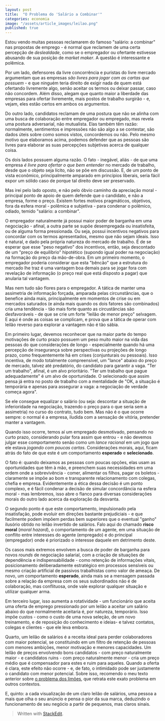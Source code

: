 ```yaml
---
layout: post
title:  "O Problema do 'Salário a Combinar'"
categories: economia
image: "/assets/article_images/leilao.png"
published: true
---
```

Estou vendo muitas pessoas reclamarem do famoso "salário: a combinar" nas propostas de emprego - é normal que reclamem de uma certa percepção de *deslealdade*, como se o empregador ou ofertante estivesse abusando de sua posição de *market maker*. A questão é interessante e polêmica.

Por um lado, defensores da livre concorrência e puristas do livre mercado argumentam que as empresas *são livres para jogar com as cartas que possuem* - e que ninguém teria direito de exigir nada de quem está ofertando livremente algo, senão aceitar os termos ou deixar passar, caso não concordem. Além disso, alegam que quanto maior a liberdade das empresas para ofertar livremente, mais postos de trabalho surgirão - e, vejam, eles estão certos em ambos os argumentos.

Do outro lado, candidatos reclamam de uma postura que não se alinha com uma busca de colaboração entre empregador ou empregado, mas revela uma postura adversarial, não mutualista. Elas também têm razão: normalmente, sentimentos e impressões não são algo a se contestar, são dados úteis sobre como somos vistos, concordemos ou não. Pelo mesmo motivo que elaboramos acima, podemos defender que as pessoas são livres para elaborar as suas percepções subjetivas acerca de qualquer coisa.

Os dois lados possuem alguma razão. O fato - inegável, aliás - de que uma empresa *é livre para ofertar o que bem entender* no mercado de trabalho, desde que o objeto seja lícito, não se põe em discussão. E, de um ponto de vista econômico, principalmente amparado em princípios liberais, seria fácil expor um sólido caso de porque tal direito deve ser preservado. 

Mas irei pelo lado oposto, e não pelo óbvio caminho da apreciação moral - principal ponto de apoio de quem defende que o candidato, e não a empresa, forme o preço. Existem fortes motivos pragmáticos, objetivos, fora da esfera moral - polêmica e subjetiva - para condenar o polêmico, odiado, temido "salário: a combinar".

O empregador naturalmente já possui maior poder de barganha em uma negociação - afinal, a outra parte se supõe desempregada ou insatisfeita, ou de alguma forma pressionada. Ou seja, possui incentivos negativos para concordar com os termos apresentados, mesmo que não sejam ideais. Isso é natural, e dado pela própria natureza do mercado de trabalho. É de se esperar que esse "peso negativo" dos incentivos, então, seja descontado de um "preço de equilíbrio" hipotético (supondo igual poder na negociação) na formação do preço da mão-de-obra. Em um primeiro momento, o empregador poderia considerar que esta "bêncão" que a estrutura do mercado lhe traz é uma vantagem boa demais para se jogar fora com revelação de informação (o preço real que está disposto a pagar) que anularia tal vantagem.

Mas nem tudo são flores para o empregador. A tática de manter uma assimetria de informação forçada, amparada pelas circunstâncias, que o benefice ainda mais, principalmente em momentos de crise ou em mercados saturados (e ainda mais quando os dois fatores são combinados) cria uma tendência - tão mais forte quanto as circustâncias são desfavoráveis - de que se crie um forte "leilão de menor preço" selvagem. E aqui é onde as coisas se complicam, e prova que a tática de operar com leilão reverso para explorar a vantagem não é tão sábia. 

Em primeiro lugar, devemos reconhecer que na maior parte do tempo motivações de curto prazo possuem um peso muito maior na vida das pessoas do que considerações de longo - especialmente quando há uma percepção de insegurança sobre perspectivas ou projeções de longo prazo, como frequentemente há em crises (conjunturais ou pessoais). Isso incentiva, de modo totalmente compreensível, um "lance" abaixo do preço de mercado, talvez até predatório, do candidato para garantir a vaga. "Ter um trabalho", afinal, é um alvo prioritário. "Ter um trabalho que pague adequadamente" é um alvo de oportunidade. O selecionado que assim pensa já entra no posto de trabalho com a mentalidade de "OK, a situação é temporária e apenas para assegurar a vaga: a negociação de verdade começa agora". 

Se ele consegue equalizar o salário (ou seja: descontar a situação de inferioridade na negociação, trazendo o preço para o que seria sem a assimetria) no curso do contrato, tudo bem. Mas não é o que ocorre sempre: o normal é a empresa, iludida com a sensação de vitória, pretender manter a vantagem.

Quando isso ocorre, temos aí um empregado desmotivado, pensando no curto prazo, considerando pular fora assim que entrou - e não devemos julgar esse comportamento senão como um *lance racional* em um jogo que ele estava *jogando com poucas cartas*. Considerações morais, aqui, ficam atrás do fato de que este é um comportamento **esperado** e **selecionado**. 

O fato é: quando deixamos as pessoas com poucas opções, elas usam as oportunidades que têm à mão, e preenchem suas necessidades em uma ordem onde a sobrevivência - comer, alimentar os filhos, pagar os boletos - claramente se impõe ao bom e transparente relacionamento com colegas, chefia e empresa. Evidentemente a ética dessa decisão é um ponto complexo, e é fácil condenar a decisão de simular concordância  na esfera moral - mas lembremos, isso abre o flanco para diversas considerações morais do outro lado acerca da exploração da desvanta. 

O segundo ponto é que este comportamento, impulsionado pela insatisfação, pode evoluir em direções bastante prejudiciais - e que facilmente podem impõem perdas bem superiores que o eventual "ganho" ilusório obtido no leilão invertido de salários. Falo aqui do chamado **risco moral** (*moral hazard*), o comportamento de um agente, em uma situação de conflito entre interesses do agente (empregado) e do principal (empregador) onde é priorizado o interesse daquele em detrimento deste. 

Os casos mais extremos envolvem a busca de poder de barganha para novos *rounds* de negociação salarial, com a criação de situações de dependência e indispensabilidade - como retenção de informações vitais, posicionamento deliberadamente estratégico em processos sensíveis ou mesmo criação artificial de passivos trabalhistas como valor de ameaça. De novo, um comportamento **esperado**, ainda mais se a mensagem passada sobre a relação da empresa com os seus subordinados não é de colaboração, mas conflituosa, onde vale explorar qualquer situação e utilizar qualquer arma.

Em terceiro lugar, isso aumenta a rotatividade - um funcionário que aceita uma oferta de emprego pressionado por um leilão a aceitar um salário abaixo do que normalmente aceitaria é, por natureza, temporário. Isso impõe custos - como o custo de uma nova seleção, de um novo treinamento, e de reposição do conhecimento e ideias- e talvez contatos, colegas e clientes - que ele leva embora.

Quarto, um leilão de salários é a receita ideal para perder colaboradores com maior potencial, se constituindo em um filtro de retenção de pessoas com menores ambições, menor motivação e menores capacidades. Um leilão de preços envolvendo bons candidatos - com preço naturalmente maior - e candidatos ruins - com preço naturalmente menor - cria um preço médio que é compensador para estes e ruim para aqueles. Quando a oferta é clara, este efeito não ocorre - e, de fato, o intimidado pode ser justamente o candidato com menor potencial. Sobre isso, recomendo o meu texto anterior sobre [o problema dos limões](https://douglasdnn.github.io/economia/2020/09/07/o-problema-dos-limoes.html), que retrata este exato problema em outros contextos.

E, quinto: a cada visualização de um claro leilão de salários, uma pessoa a mais que olha o seu anúncio e pensa o pior da sua marca, deduzindo o funcionamento de seu negócio a partir de pequenos, mas claros sinais.


> Written with [StackEdit](https://stackedit.io/).
<!--stackedit_data:
eyJoaXN0b3J5IjpbMTUwNDYxMjI5NCwtMTE3OTAzNTgxOCwtMT
EzNDQyODI3OSwtMjA4MjA1NTk0NSwtMjA1NDczMDU3Ml19
-->